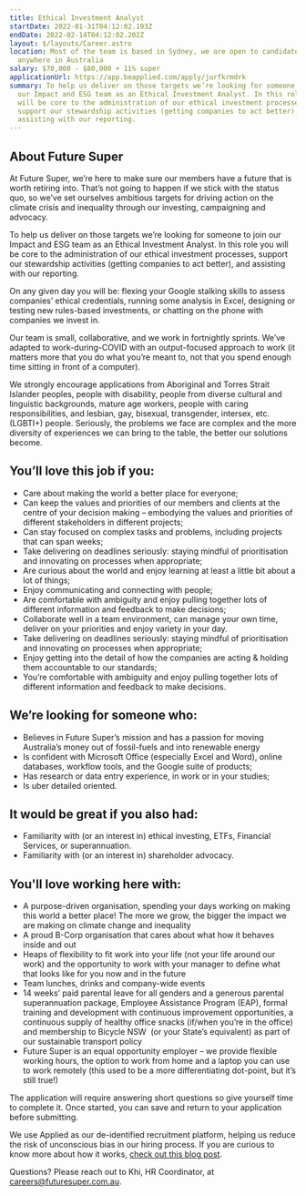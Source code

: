 ```yaml
---
title: Ethical Investment Analyst
startDate: 2022-01-31T04:12:02.193Z
endDate: 2022-02-14T04:12:02.202Z
layout: $/layouts/Career.astro
location: Most of the team is based in Sydney, we are open to candidates from
  anywhere in Australia
salary: $70,000 - $80,000 + 11% super
applicationUrl: https://app.beapplied.com/apply/jurfkrmdrk
summary: To help us deliver on those targets we’re looking for someone to join
  our Impact and ESG team as an Ethical Investment Analyst. In this role you
  will be core to the administration of our ethical investment processes,
  support our stewardship activities (getting companies to act better), and
  assisting with our reporting.
---
```

## About Future Super

At Future Super, we’re here to make sure our members have a future that is worth retiring into. That’s not going to happen if we stick with the status quo, so we’ve set ourselves ambitious targets for driving action on the climate crisis and inequality through our investing, campaigning and advocacy.

To help us deliver on those targets we’re looking for someone to join our Impact and ESG team as an Ethical Investment Analyst. In this role you will be core to the administration of our ethical investment processes, support our stewardship activities (getting companies to act better), and assisting with our reporting.

On any given day you will be: flexing your Google stalking skills to assess companies’ ethical credentials, running some analysis in Excel, designing or testing new rules-based investments, or chatting on the phone with companies we invest in.

Our team is small, collaborative, and we work in fortnightly sprints. We’ve adapted to work-during-COVID with an output-focused approach to work (it matters more that you do what you’re meant to, not that you spend enough time sitting in front of a computer). 

We strongly encourage applications from Aboriginal and Torres Strait Islander peoples, people with disability, people from diverse cultural and linguistic backgrounds, mature age workers, people with caring responsibilities, and lesbian, gay, bisexual, transgender, intersex, etc. (LGBTI+) people. Seriously, the problems we face are complex and the more diversity of experiences we can bring to the table, the better our solutions become.

## You’ll love this job if you:

* Care about making the world a better place for everyone;
* Can keep the values and priorities of our members and clients at the centre of your decision making – embodying the values and priorities of different stakeholders in different projects;
* Can stay focused on complex tasks and problems, including projects that can span weeks;
* Take delivering on deadlines seriously: staying mindful of prioritisation and innovating on processes when appropriate;
* Are curious about the world and enjoy learning at least a little bit about a lot of things;
* Enjoy communicating and connecting with people;
* Are comfortable with ambiguity and enjoy pulling together lots of different information and feedback to make decisions;
* Collaborate well in a team environment, can manage your own time, deliver on your priorities and enjoy variety in your day.
* Take delivering on deadlines seriously: staying mindful of prioritisation and innovating on processes when appropriate;
* Enjoy getting into the detail of how the companies are acting & holding them accountable to our standards;
* You’re comfortable with ambiguity and enjoy pulling together lots of different information and feedback to make decisions.

## We’re looking for someone who:

* Believes in Future Super’s mission and has a passion for moving Australia’s money out of fossil-fuels and into renewable energy 
* Is confident with Microsoft Office (especially Excel and Word), online databases, workflow tools, and the Google suite of products;
* Has research or data entry experience, in work or in your studies;
* Is uber detailed oriented.

## It would be great if you also had:

* Familiarity with (or an interest in) ethical investing, ETFs, Financial Services, or superannuation.
* Familiarity with (or an interest in) shareholder advocacy.

## You'll love working here with:

* A purpose-driven organisation, spending your days working on making this world a better place! The more we grow, the bigger the impact we are making on climate change and inequality
* A proud B-Corp organisation that cares about what how it behaves inside and out
* Heaps of flexibility to fit work into your life (not your life around our work) and the opportunity to work with your manager to define what that looks like for you now and in the future
* Team lunches, drinks and company-wide events
* 14 weeks’ paid parental leave for all genders and a generous parental superannuation package, Employee Assistance Program (EAP), formal training and development with continuous improvement opportunities, a continuous supply of healthy office snacks (if/when you’re in the office) and membership to Bicycle NSW  (or your State’s equivalent) as part of our sustainable transport policy
* Future Super is an equal opportunity employer – we provide flexible working hours, the option to work from home and a laptop you can use to work remotely (this used to be a more differentiating dot-point, but it’s still true!)

The application will require answering short questions so give yourself time to complete it. Once started, you can save and return to your application before submitting.

We use Applied as our de-identified recruitment platform, helping us reduce the risk of unconscious bias in our hiring process. If you are curious to know more about how it works, [check out this blog post](https://www.linkedin.com/pulse/how-de-identified-recruitment-improving-diversity-our-veronica/?trackingId=0MnwcX%2BBRQSOTl0oogaIbA%3D%3D).

Questions? Please reach out to Khi, HR Coordinator, at careers@futuresuper.com.au.